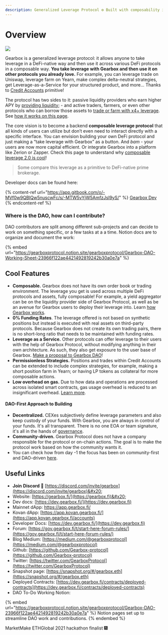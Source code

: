 ```yaml
---
description: Generalized Leverage Protocol ⚙ Built with composability in mind <3
---
```


# Overview&#x20;

![](.gitbook/assets/IMG\_7234.PNG)

Gearbox is a generalized leverage protocol: it allows anyone to take leverage in a DeFi-native way and then use it across various DeFi protocols in a composable way. **You take leverage with Gearbox and then use it on other protocols you already love.** For example, you can leverage trade on Uniswap, leverage farm on Yearn, make complex delta-neutral strategies, get Leverage-as-a-Service for your structured product, and more... Thanks to [Credit Accounts](overview/credit-account/) primitive!

The protocol has two sides to it: passive liquidity providers who earn higher APY by [providing liquidity](liquidity-providers/manage-liquidity.md); - and active traders, farmers, or even other protocols who can borrow those assets to [trade or farm with x4+ leverage](broken-reference). See [how it works on this page](overview/how-it-works.md).

The core vision is to become a backend **composable leverage protocol** that all kinds of users can utilize but don’t even need to interact directly with a specific interface. You can envision building your own DeFi protocol and just making a “take leverage with Gearbox” as a button. And _bam_ - your users are now more capital efficient. Or integrate Gearbox into a platform like Zerion or Zapper. Check this page to understand why [composable leverage 2.0 is cool](leverage-2.0-is-composable.md)!

> Some compare this leverage as a primitive to DeFi-native prime brokerage.

Developer docs can be found here:

{% content-ref url="https://app.gitbook.com/o/-MVf0w9QBIQw5nuscwFc/s/-MTW5vYjW5AmfzJsI9yS/" %}
[Gearbox Dev](https://app.gitbook.com/o/-MVf0w9QBIQw5nuscwFc/s/-MTW5vYjW5AmfzJsI9yS/)
{% endcontent-ref %}

### **Where is the DAO, how can I contribute?**

DAO contributors are split among different sub-projects and can decide to work on something specific, or a few tasks at a a time. Notion docs are to organize and document the work:

{% embed url="https://gearboxprotocol.notion.site/gearboxprotocol/Gearbox-DAO-Working-Sheet-23966f122ae4421492819242b30a0e7a" %}

## **Cool Features**

* **Composable.** Gearbox does not have its own order book or trading environment. The leverage you get is used across multiple DeFi protocols and assets, fully composable! For example, a yield aggregator can be on the liquidity provider side of Gearbox Protocol, as well as be an avenue for Gearbox users to deploy their leverage into. Learn [how Gearbox works](overview/how-it-works.md#core-pieces-in-gearbox-protocol).
* **0% Funding Rates**. The leverage offered is not based on synthetic positions but instead is executed with real assets on third-party protocols. Because Gearbox does not create its own trading pairs, there is no short-long ratio that needs to be maintained with funding rates.&#x20;
* **Leverage as a Service.** Other protocols can offer leverage to their users with the help of Gearbox Protocol, without modifying anything in their own architecture. As such, they also get exposure to the user base of Gearbox. [Make a proposal to Gearbox DAO](https://gov.gearbox.fi/t/template-proposal-for-managing-gearbox-protocol-parameters/100)!
* **Permissionless Strategies.** Positions and trades within Credit Accounts can be extended to include complex strategies, for example, making a short position farm in Yearn; or having LP tokens as collateral for more composable actions.
* **Low overhead on gas.** Due to how data and operations are processed across isolated smart contracts, gas usage overhead is reduced to an insignificant overhead. [Learn more](overview/credit-account/#low-overhead-on-gas).

#### DAO-First Approach to Building

* **Decentralized.** CEXes subjectively define leverage parameters and also keep custody of your funds. With Gearbox, you are always in control of your funds. It's all transparent. There is no one EOA or team signature, it's all in the hands of [governance](governance/setup/).
* **Community-driven.** Gearbox Protocol does not have a company responsible for the protocol or on-chain actions. The goal is to make the protocol work based on how the community wants it.&#x20;
* You can check how from day -1 the focus has been on community-first and DAO-driven [here](overview/launch-phases/#dao-taking-over-december-2021).

## Useful Links

* **Join** **Discord** 👾 [https://discord.com/invite/gearbox](https://discord.com/invite/gearbox)&#x20;
* Website: [https://gearbox.fi/](https://gearbox.fi)&#x20;
* Dev docs: [https://dev.gearbox.fi/](https://dev.gearbox.fi)
* Mainnet dApp: [https://app.gearbox.fi/ ](https://app.gearbox.fi)
* Kovan dApp: [https://app.kovan.gearbox.fi/](https://app.kovan.gearbox.fi/accounts)
* Developer Docs: [https://dev.gearbox.fi/](https://dev.gearbox.fi)
* Forum: [https://gov.gearbox.fi/t/start-here-forum-rules/](https://gov.gearbox.fi/t/start-here-forum-rules/)
* Blog Medium: [https://medium.com/@gearboxprotocol](https://medium.com/@gearboxprotocol)
* Github: [https://github.com/Gearbox-protocol](https://github.com/Gearbox-protocol)
* Twitter: [https://twitter.com/GearboxProtocol](https://twitter.com/GearboxProtocol)
* Snapshot page: [https://snapshot.org/#/gearbox.eth](https://snapshot.org/#/gearbox.eth)
* Deployed Contracts: [https://dev.gearbox.fi/contracts/deployed-contracts](https://dev.gearbox.fi/contracts/deployed-contracts)
* DAO To-Do Working Notion:&#x20;

{% embed url="https://gearboxprotocol.notion.site/gearboxprotocol/Gearbox-DAO-23966f122ae4421492819242b30a0e7a" %}
Notion pages set up to streamline DAO work and contributions.
{% endembed %}

MarketMake ETHGlobal 2021 hackathon finalist 🎆
